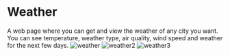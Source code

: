# Weather
A web page where you can get and view the weather of any city you want.
You can see temperature, weather type, air quality, wind speed and weather for the next few days.
![weather](https://github.com/Masoomi14/Weather/assets/83185087/622ee1e1-c350-4043-8cfe-0c0197d70e80)
![weather2](https://github.com/Masoomi14/Weather/assets/83185087/3368c0c1-054e-428f-949b-cb3e016e2d0d)
![weather3](https://github.com/Masoomi14/Weather/assets/83185087/7fd1688d-5672-4afb-945a-060118548d13)
